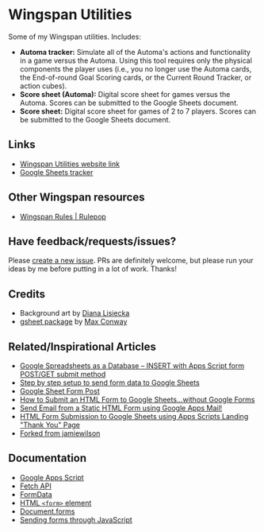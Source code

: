 # Wingspan Utilities

Some of my Wingspan utilities. Includes:

- **Automa tracker:** Simulate all of the Automa's actions and functionality in a game versus the Automa. Using this tool requires only the physical components the player uses (i.e., you no longer use the Automa cards, the End-of-round Goal Scoring cards, or the Current Round Tracker, or action cubes).
- **Score sheet (Automa):** Digital score sheet for games versus the Automa. Scores can be submitted to the Google Sheets document.
- **Score sheet:** Digital score sheet for games of 2 to 7 players. Scores can be submitted to the Google Sheets document.

## Links

- [Wingspan Utilities website link](https://wingspan-utilities-vd2qp.ondigitalocean.app/)
- [Google Sheets tracker](https://docs.google.com/spreadsheets/d/1K600qeRyYevSrMBUyevP4sZ4vRIBzq4ggCl3cLjHAvc/edit?gid=0#gid=0)

## Other Wingspan resources

- [Wingspan Rules | Rulepop](https://wingspan.rulepop.com/)

## Have feedback/requests/issues?

Please [create a new issue](https://github.com/NoahBolohan/wingspan-utilities/issues/new?template=Blank+issue). PRs are definitely welcome, but please run your ideas by me before putting in a lot of work. Thanks!

## Credits

- Background art by [Diana Lisiecka](https://www.artstation.com/dianalisiecka)
- [gsheet package](https://github.com/maxconway/gsheet) by [Max Conway](https://github.com/maxconway)

## Related/Inspirational Articles

- [Google Spreadsheets as a Database – INSERT with Apps Script form POST/GET submit method](https://mashe.hawksey.info/2011/10/google-spreadsheets-as-a-database-insert-with-apps-script-form-postget-submit-method/)
- [Step by step setup to send form data to Google Sheets](http://railsrescue.com/blog/2015-05-28-step-by-step-setup-to-send-form-data-to-google-sheets/)
- [Google Sheet Form Post](https://gist.github.com/willpatera/ee41ae374d3c9839c2d6)
- [How to Submit an HTML Form to Google Sheets…without Google Forms](https://medium.com/@dmccoy/how-to-submit-an-html-form-to-google-sheets-without-google-forms-b833952cc175)
- [Send Email from a Static HTML Form using Google Apps Mail!](https://github.com/dwyl/html-form-send-email-via-google-script-without-server)
- [HTML Form Submission to Google Sheets using Apps Scripts Landing "Thank You" Page](https://stackoverflow.com/questions/70767778/html-form-submission-to-google-sheets-using-apps-scripts-landing-thank-you-pag)
- [Forked from jamiewilson](https://github.com/jamiewilson/form-to-google-sheets)

## Documentation

- [Google Apps Script](https://developers.google.com/apps-script/)
- [Fetch API](https://developer.mozilla.org/en-US/docs/Web/API/Fetch_API)
- [FormData](https://developer.mozilla.org/en-US/docs/Web/API/FormData)
- [HTML `<form>` element](https://developer.mozilla.org/en-US/docs/Web/HTML/Element/form)
- [Document.forms](https://developer.mozilla.org/en-US/docs/Web/API/Document/forms)
- [Sending forms through JavaScript](https://developer.mozilla.org/en-US/docs/Learn/HTML/Forms/Sending_forms_through_JavaScript)
